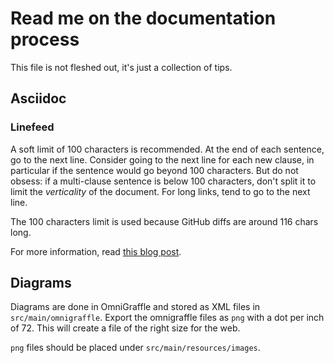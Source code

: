 # Read me on the documentation process

This file is not fleshed out, it's just a collection of tips.

## Asciidoc

### Linefeed

A soft limit of 100 characters is recommended.
At the end of each sentence, go to the next line.
Consider going to the next line for each new clause, in particular if the sentence would go beyond 100 characters.
But do not obsess: if a multi-clause sentence is below 100 characters,
don't split it to limit the _verticality_ of the document.
For long links, tend to go to the next line.

The 100 characters limit is used because GitHub diffs are around 116 chars long.

For more information, read
[this blog post](http://emmanuelbernard.com/blog/2013/08/08/one-line-per-idea/).

## Diagrams

Diagrams are done in OmniGraffle and stored as XML files in `src/main/omnigraffle`.
Export the omnigraffle files as `png` with a dot per inch of 72.
This will create a file of the right size for the web.

`png` files should be placed under `src/main/resources/images`.
